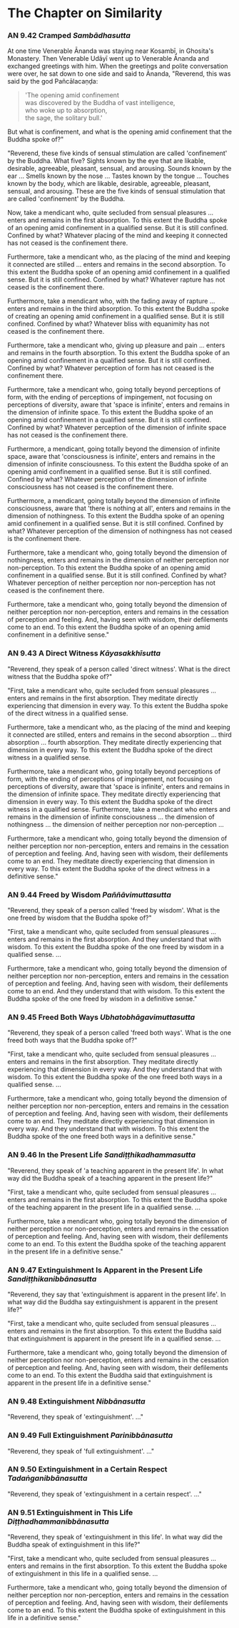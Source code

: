 # The Chapter on Similarity

### AN 9.42 Cramped  *Sambādhasutta*

At one time Venerable Ānanda was staying near Kosambī, in
Ghosita's Monastery. Then Venerable Udāyī went up to
Venerable Ānanda and exchanged greetings with him. When the greetings
and polite conversation were over, he sat down to one side and said to
Ānanda, "Reverend, this was said by the god Pañcālacaṇḍa:

> 'The opening amid confinement\
> was discovered by the Buddha of vast intelligence,\
> who woke up to absorption,\
> the sage, the solitary bull.'

But what is confinement, and what is the opening amid confinement that
the Buddha spoke of?"

"Reverend, these five kinds of sensual stimulation are called
'confinement' by the Buddha. What five? Sights known by the eye that are
likable, desirable, agreeable, pleasant, sensual, and arousing. Sounds
known by the ear ... Smells known by the nose ... Tastes known by the
tongue ... Touches known by the body, which are likable, desirable,
agreeable, pleasant, sensual, and arousing. These are the five kinds of
sensual stimulation that are called 'confinement' by the Buddha.

Now, take a mendicant who, quite secluded from sensual pleasures ...
enters and remains in the first absorption. To this extent the Buddha
spoke of an opening amid confinement in a qualified sense. But it is
still confined. Confined by what? Whatever placing of the mind and
keeping it connected has not ceased is the confinement there.

Furthermore, take a mendicant who, as the placing of the mind and
keeping it connected are stilled ... enters and remains in the second
absorption. To this extent the Buddha spoke of an opening amid
confinement in a qualified sense. But it is still confined. Confined by
what? Whatever rapture has not ceased is the confinement there.

Furthermore, take a mendicant who, with the fading away of rapture ...
enters and remains in the third absorption. To this extent the Buddha
spoke of creating an opening amid confinement in a qualified sense. But
it is still confined. Confined by what? Whatever bliss with equanimity
has not ceased is the confinement there.

Furthermore, take a mendicant who, giving up pleasure and pain ...
enters and remains in the fourth absorption. To this extent the Buddha
spoke of an opening amid confinement in a qualified sense. But it is
still confined. Confined by what? Whatever perception of form has not
ceased is the confinement there.

Furthermore, take a mendicant who, going totally beyond perceptions of
form, with the ending of perceptions of impingement, not focusing on
perceptions of diversity, aware that 'space is infinite', enters and
remains in the dimension of infinite space. To this extent the Buddha
spoke of an opening amid confinement in a qualified sense. But it is
still confined. Confined by what? Whatever perception of the dimension
of infinite space has not ceased is the confinement there.

Furthermore, a mendicant, going totally beyond the dimension of infinite
space, aware that 'consciousness is infinite', enters and remains in the
dimension of infinite consciousness. To this extent the Buddha spoke of
an opening amid confinement in a qualified sense. But it is still
confined. Confined by what? Whatever perception of the dimension of
infinite consciousness has not ceased is the confinement there.

Furthermore, a mendicant, going totally beyond the dimension of infinite
consciousness, aware that 'there is nothing at all', enters and remains
in the dimension of nothingness. To this extent the Buddha spoke of an
opening amid confinement in a qualified sense. But it is still confined.
Confined by what? Whatever perception of the dimension of nothingness
has not ceased is the confinement there.

Furthermore, take a mendicant who, going totally beyond the dimension of
nothingness, enters and remains in the dimension of neither perception
nor non-perception. To this extent the Buddha spoke of an opening amid
confinement in a qualified sense. But it is still confined. Confined by
what? Whatever perception of neither perception nor non-perception has
not ceased is the confinement there.

Furthermore, take a mendicant who, going totally beyond the dimension of
neither perception nor non-perception, enters and remains in the
cessation of perception and feeling. And, having seen with wisdom, their
defilements come to an end. To this extent the Buddha spoke of an
opening amid confinement in a definitive sense."

<!--pg-->
### AN 9.43 A Direct Witness  *Kāyasakkhīsutta*

"Reverend, they speak of a person called 'direct witness'. What is the
direct witness that the Buddha spoke of?"

"First, take a mendicant who, quite secluded from sensual pleasures ...
enters and remains in the first absorption. They meditate directly
experiencing that dimension in every way. To this extent the Buddha
spoke of the direct witness in a qualified sense.

Furthermore, take a mendicant who, as the placing of the mind and
keeping it connected are stilled, enters and remains in the second
absorption ... third absorption ... fourth absorption. They meditate
directly experiencing that dimension in every way. To this extent the
Buddha spoke of the direct witness in a qualified sense.

Furthermore, take a mendicant who, going totally beyond perceptions of
form, with the ending of perceptions of impingement, not focusing on
perceptions of diversity, aware that 'space is infinite', enters and
remains in the dimension of infinite space. They meditate directly
experiencing that dimension in every way. To this extent the Buddha
spoke of the direct witness in a qualified sense. Furthermore, take a
mendicant who enters and remains in the dimension of infinite
consciousness ... the dimension of nothingness ... the dimension of
neither perception nor non-perception ...

Furthermore, take a mendicant who, going totally beyond the dimension of
neither perception nor non-perception, enters and remains in the
cessation of perception and feeling. And, having seen with wisdom, their
defilements come to an end. They meditate directly experiencing that
dimension in every way. To this extent the Buddha spoke of the direct
witness in a definitive sense."

<!--pg-->
### AN 9.44 Freed by Wisdom  *Paññāvimuttasutta*

"Reverend, they speak of a person called 'freed by wisdom'. What is the
one freed by wisdom that the Buddha spoke of?"

"First, take a mendicant who, quite secluded from sensual pleasures ...
enters and remains in the first absorption. And they understand that
with wisdom. To this extent the Buddha spoke of the one freed by wisdom
in a qualified sense. ...

Furthermore, take a mendicant who, going totally beyond the dimension of
neither perception nor non-perception, enters and remains in the
cessation of perception and feeling. And, having seen with wisdom, their
defilements come to an end. And they understand that with wisdom. To
this extent the Buddha spoke of the one freed by wisdom in a definitive
sense."

<!--pg-->
### AN 9.45 Freed Both Ways  *Ubhatobhāgavimuttasutta*

"Reverend, they speak of a person called 'freed both ways'. What is the
one freed both ways that the Buddha spoke of?"

"First, take a mendicant who, quite secluded from sensual pleasures ...
enters and remains in the first absorption. They meditate directly
experiencing that dimension in every way. And they understand that with
wisdom. To this extent the Buddha spoke of the one freed both ways in a
qualified sense. ...

Furthermore, take a mendicant who, going totally beyond the dimension of
neither perception nor non-perception, enters and remains in the
cessation of perception and feeling. And, having seen with wisdom, their
defilements come to an end. They meditate directly experiencing that
dimension in every way. And they understand that with wisdom. To this
extent the Buddha spoke of the one freed both ways in a definitive
sense."

<!--pg-->
### AN 9.46 In the Present Life  *Sandiṭṭhikadhammasutta*

"Reverend, they speak of 'a teaching apparent in the present life'. In
what way did the Buddha speak of a teaching apparent in the present
life?"

"First, take a mendicant who, quite secluded from sensual pleasures ...
enters and remains in the first absorption. To this extent the Buddha
spoke of the teaching apparent in the present life in a qualified sense.
...

Furthermore, take a mendicant who, going totally beyond the dimension of
neither perception nor non-perception, enters and remains in the
cessation of perception and feeling. And, having seen with wisdom, their
defilements come to an end. To this extent the Buddha spoke of the
teaching apparent in the present life in a definitive sense."

<!--pg-->
### AN 9.47 Extinguishment Is Apparent in the Present Life  *Sandiṭṭhikanibbānasutta*

"Reverend, they say that 'extinguishment is apparent in the present
life'. In what way did the Buddha say extinguishment is apparent in the
present life?"

"First, take a mendicant who, quite secluded from sensual pleasures ...
enters and remains in the first absorption. To this extent the Buddha
said that extinguishment is apparent in the present life in a qualified
sense. ...

Furthermore, take a mendicant who, going totally beyond the dimension of
neither perception nor non-perception, enters and remains in the
cessation of perception and feeling. And, having seen with wisdom, their
defilements come to an end. To this extent the Buddha said that
extinguishment is apparent in the present life in a definitive sense."

<!--pg-->
### AN 9.48 Extinguishment  *Nibbānasutta*

"Reverend, they speak of 'extinguishment'. ..."

<!--pg-->
### AN 9.49 Full Extinguishment  *Parinibbānasutta*

"Reverend, they speak of 'full extinguishment'. ..."

<!--pg-->
### AN 9.50 Extinguishment in a Certain Respect  *Tadaṅganibbānasutta*

"Reverend, they speak of 'extinguishment in a certain respect'. ..."

<!--pg-->
### AN 9.51 Extinguishment in This Life  *Diṭṭhadhammanibbānasutta*

"Reverend, they speak of 'extinguishment in this life'. In what way did
the Buddha speak of extinguishment in this life?"

"First, take a mendicant who, quite secluded from sensual pleasures ...
enters and remains in the first absorption. To this extent the Buddha
spoke of extinguishment in this life in a qualified sense. ...

Furthermore, take a mendicant who, going totally beyond the dimension of
neither perception nor non-perception, enters and remains in the
cessation of perception and feeling. And, having seen with wisdom, their
defilements come to an end. To this extent the Buddha spoke of
extinguishment in this life in a definitive sense."


